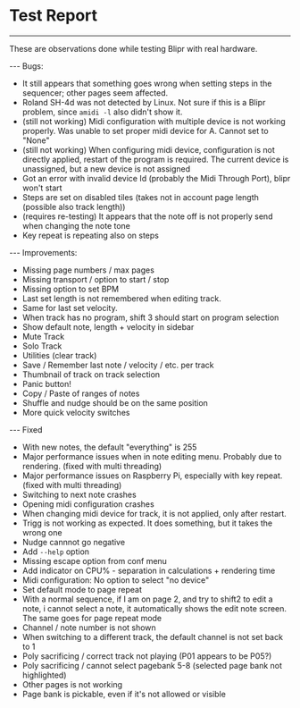 # Test Report

---

These are observations done while testing Blipr with real hardware.

--- Bugs:

- It still appears that something goes wrong when setting steps in the sequencer; other pages seem affected.
- Roland SH-4d was not detected by Linux. Not sure if this is a Blipr problem, since `amidi -l` also didn't show it.
- (still not working) Midi configuration with multiple device is not working properly. Was unable to set proper midi device for A. Cannot set to "None"
- (still not working) When configuring midi device, configuration is not directly applied, restart of the program is required. The current device is unassigned, but a new device is not assigned
- Got an error with invalid device Id (probably the Midi Through Port), blipr won't start
- Steps are set on disabled tiles (takes not in account page length (possible also track length))
- (requires re-testing) It appears that the note off is not properly send when changing the note tone
- Key repeat is repeating also on steps

--- Improvements:

- Missing page numbers / max pages
- Missing transport / option to start / stop
- Missing option to set BPM
- Last set length is not remembered when editing track.
- Same for last set velocity.
- When track has no program, shift 3 should start on program selection
- Show default note, length + velocity in sidebar
- Mute Track
- Solo Track
- Utilities (clear track)
- Save / Remember last note / velocity / etc. per track
- Thumbnail of track on track selection
- Panic button!
- Copy / Paste of ranges of notes
- Shuffle and nudge should be on the same position
- More quick velocity switches

--- Fixed

- With new notes, the default "everything" is 255
- Major performance issues when in note editing menu. Probably due to rendering. (fixed with multi threading)
- Major performance issues on Raspberry Pi, especially with key repeat. (fixed with multi threading)
- Switching to next note crashes
- Opening midi configuration crashes
- When changing midi device for track, it is not applied, only after restart.
- Trigg is not working as expected. It does something, but it takes the wrong one
- Nudge cannnot go negative
- Add `--help` option
- Missing escape option from conf menu
- Add indicator on CPU% - separation in calculations + rendering time
- Midi configuration: No option to select "no device"
- Set default mode to page repeat
- With a normal sequence, if I am on page 2, and try to shift2 to edit a note, i cannot select a note, it automatically shows the edit note screen. The same goes for page repeat mode
- Channel / note number is not shown
- When switching to a different track, the default channel is not set back to 1
- Poly sacrificing / correct track not playing (P01 appears to be P05?)
- Poly sacrificing / cannot select pagebank 5-8 (selected page bank not highlighted)
- Other pages is not working
- Page bank is pickable, even if it's not allowed or visible
